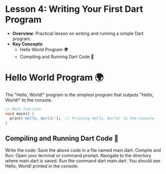 
# Lesson 4: Writing Your First Dart Program

- **Overview**: Practical lesson on writing and running a simple Dart program.
- **Key Concepts**:
  - Hello World Program 🌍
  - Compiling and Running Dart Code 🏃

# Hello World Program 🌍

The "Hello, World!" program is the simplest program that outputs "Hello, World!" to the console.

```dart
// Main function
void main() {
  print('Hello, World!');  // Printing Hello, World! to the console
}
```

## Compiling and Running Dart Code 🏃

Write the code: Save the above code in a file named main.dart.
Compile and Run:
Open your terminal or command prompt.
Navigate to the directory where main.dart is saved.
Run the command dart main.dart.
You should see Hello, World! printed in the console.
